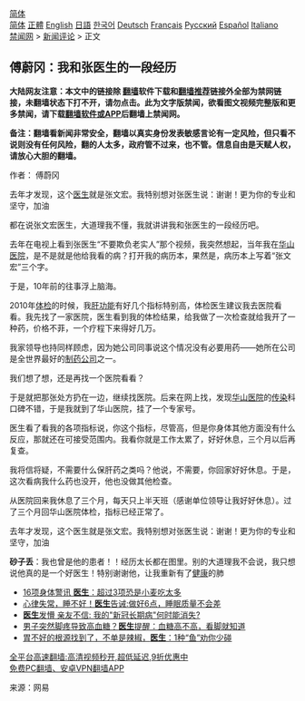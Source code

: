  <!-- 面包屑导航 --> <div class="breadcrumb"><!-- GTranslate: https://gtranslate.io/ -->  <div class="switcher notranslate">  <div class="selected">  <a href="#" onclick="return false;"> 简体</a>  </div>  <div class="option">  <a href="https://www.bannedbook.org" onclick="doGTranslate('zh-CN|zh-CN');jQuery('div.switcher div.selected a').html(jQuery(this).html());return false;" title="简体中文" class="nturl selected"> 简体</a>  <a href="https://www.bannedbook.org/zh-tw/" onclick="doGTranslate('zh-CN|zh-TW');jQuery('div.switcher div.selected a').html(jQuery(this).html());return false;" title="繁體中文" class="nturl"> 正體</a>  <a href="https://www.bannedbook.org/en/" onclick="doGTranslate('zh-CN|en');jQuery('div.switcher div.selected a').html(jQuery(this).html());return false;" title="English" class="nturl"> English</a>  <a href="https://www.bannedbook.org/ja/" onclick="doGTranslate('zh-CN|ja');jQuery('div.switcher div.selected a').html(jQuery(this).html());return false;" title="日本語" class="nturl"> 日語</a>  <a href="https://www.bannedbook.org/ko/" onclick="doGTranslate('zh-CN|ko');jQuery('div.switcher div.selected a').html(jQuery(this).html());return false;" title="한국어" class="nturl"> 한국어</a>  <a href="https://www.bannedbook.org/de/" onclick="doGTranslate('zh-CN|de');jQuery('div.switcher div.selected a').html(jQuery(this).html());return false;" title="Deutsch" class="nturl"> Deutsch</a>  <a href="https://www.bannedbook.org/fr/" onclick="doGTranslate('zh-CN|fr');jQuery('div.switcher div.selected a').html(jQuery(this).html());return false;" title="Français" class="nturl"> Français</a>  <a href="https://www.bannedbook.org/ru/" onclick="doGTranslate('zh-CN|ru');jQuery('div.switcher div.selected a').html(jQuery(this).html());return false;" title="Русский" class="nturl"> Русский</a>  <a href="https://www.bannedbook.org/es/" onclick="doGTranslate('zh-CN|es');jQuery('div.switcher div.selected a').html(jQuery(this).html());return false;" title="Español" class="nturl"> Español</a>  <a href="https://www.bannedbook.org/it/" onclick="doGTranslate('zh-CN|it');jQuery('div.switcher div.selected a').html(jQuery(this).html());return false;" title="Italiano" class="nturl"> Italiano</a>  </div>  </div>      <div class='breadcrumb-sub'><!-- Breadcrumb NavXT 6.3.0 --> <a href="https://www.bannedbook.org/" class="home">禁闻网</a> &gt; <a href="https://www.bannedbook.org/bnews/comments/" class="category">新闻评论</a> &gt; 正文</div></div><h2>傅蔚冈：我和张医生的一段经历</h2> <p class="notice"><b>大陆网友注意：本文中的链接除 <a href="https://github.com/bannedbook/fanqiang" >翻墙</a>软件下载和<a href="https://github.com/killgcd/justmysocks/blob/master/README.md">翻墙推荐</a>链接外全部为禁网链接，未翻墙状态下打不开，请勿点击。此为文字版禁闻，欲看图文视频完整版和更多禁闻，请下载<a href="https://github.com/bannedbook/fanqiang">翻墙软件或APP</a>后翻墙上禁闻网。</p><p>备注：翻墙看新闻非常安全，翻墙以真实身份发表敏感言论有一定风险，但只看不说则没有任何风险，翻的人太多，政府管不过来，也不管。信息自由是天赋人权，请放心大胆的翻墙。</b></p>  <div class="entry"> <p>作者： 傅蔚冈</p> <p id="summary">去年才发现，这个<a href="https://www.bannedbook.org/bnews/tag/%e5%8c%bb%e7%94%9f/" class="st_tag internal_tag" rel="tag" title="标签 医生 下的日志">医生</a>就是张文宏。我特别想对张医生说：谢谢！更为你的专业和坚守，加油</p> <p>都在说张文宏医生，大道理我不懂，我就讲讲我和张医生的一段经历吧。</p> <p>去年在电视上看到张医生‌‌“不要欺负老实人‌‌”那个视频，我突然想起，当年我在<a href="https://www.bannedbook.org/bnews/tag/%E5%8D%8E%E5%B1%B1/" class="st_tag internal_tag" rel="tag" title="标签 华山 下的日志">华山</a><a href="https://www.bannedbook.org/bnews/tag/%E5%8C%BB%E9%99%A2/" class="st_tag internal_tag" rel="tag" title="标签 医院 下的日志">医院</a>，是不是就是他给我看的病？打开我的病历本，果然是，病历本上写着‌‌“张文宏‌‌”三个字。</p>  <p>于是，10年前的往事浮上脑海。</p> <p>2010年<a href="https://www.bannedbook.org/bnews/tag/%E4%BD%93%E6%A3%80/" class="st_tag internal_tag" rel="tag" title="标签 体检 下的日志">体检</a>的时候，我<a href="https://www.bannedbook.org/bnews/tag/%E8%82%9D%E5%8A%9F%E8%83%BD/" class="st_tag internal_tag" rel="tag" title="标签 肝功能 下的日志">肝功能</a>有好几个指标特别高，体检医生建议我去医院看看。我先找了一家医院，医生看到我的体检结果，给我做了一次检查就给我开了一种药，价格不菲，一个疗程下来得好几万。</p> <p>我家领导也持同样顾虑，因为她公司同事说这个情况没有必要用药——她所在公司是全世界最好的<a href="https://www.bannedbook.org/bnews/tag/%E5%88%B6%E8%8D%AF%E5%85%AC%E5%8F%B8/" class="st_tag internal_tag" rel="tag" title="标签 制药公司 下的日志">制药公司</a>之一。</p> <p>我们想了想，还是再找一个医院看看？</p>  <p>于是就把那张处方扔在一边，继续找医院。后来在网上找，发现<a href="https://www.bannedbook.org/bnews/tag/%e5%8d%8e%e5%b1%b1%e5%8c%bb%e9%99%a2/" class="st_tag internal_tag" rel="tag" title="标签 华山医院 下的日志">华山医院</a>的<a href="https://www.bannedbook.org/bnews/tag/%e4%bc%a0%e6%9f%93/" class="st_tag internal_tag" rel="tag" title="标签 传染 下的日志">传染</a>科口碑不错，于是我就到了华山医院，挂了一个专家号。</p> <p>医生看了看我的各项指标说，你这个指标，尽管高，但是你身体其他方面没有什么反应，那就还在可接受范围内。我看你就是工作太累了，好好休息，三个月以后再复查。</p> <p>我将信将疑，不需要什么保肝药之类吗？他说，不需要，你回家好好休息。于是，这次看病我什么药也没开，他也没做其他检查。</p> <p>从医院回来我休息了三个月，每天只上半天班（感谢单位领导让我好好休息）。过了三个月回华山医院体检，指标已经正常了。</p>  <p>去年才发现，这个医生就是张文宏。我特别想对张医生说：谢谢！更为你的专业和坚守，加油</p> <p><strong>砂子丢</strong>：我也曾是他的患者！！经历太长都在图里。别的大道理我不会说，我只想说他真的是一个好医生！特别谢谢他，让我重新有了<a href="https://www.bannedbook.org/bnews/tag/%e5%81%a5%e5%ba%b7/" class="st_tag internal_tag" rel="tag" title="标签 健康 下的日志">健康</a>的肺</p> <ul class='op-related-articles' title='相关阅读'> <li><a href='https://www.bannedbook.org/bnews/lifebaike/20210822/1611150.html' target='_blank'>16项身体警讯 <b>医生</b>：超过3项恐是小麦吃太多</a></li> <li><a href='https://www.bannedbook.org/bnews/health/20210822/1611093.html' target='_blank'>心律失常，睡不好！<b>医生</b>告诫:做好6点，睡眠质量不会差</a></li> <li><a href='https://www.bannedbook.org/bnews/baitai/20210822/1610975.html' target='_blank'><b>医生</b>发懵 亲友不信: 我的"新冠长期病"何时能消失?</a></li> <li><a href='https://www.bannedbook.org/bnews/health/20210822/1610918.html' target='_blank'>男子突然脚疼导致高血糖？<b>医生</b>提醒：血糖高不高，看脚就知道</a></li> <li><a href='https://www.bannedbook.org/bnews/health/20210822/1610908.html' target='_blank'>胃不好的根源找到了，不单是辣椒，<b>医生</b>：1种“鱼”劝你少碰</a></li> </ul> <p class="texttj"> <a href="https://github.com/bannedbook/fanqiang/wiki/V2ray%E6%9C%BA%E5%9C%BA" target="_blank">全平台高速翻墙:高清视频秒开,超低延迟,9折优惠中</a><br/> <a href="https://github.com/bannedbook/fanqiang/wiki/%E7%A6%81%E9%97%BB%E7%BD%91%E5%AE%89%E5%8D%93%E7%BF%BB%E5%A2%99%E6%96%B0%E9%97%BBAPP" target="_blank">免费PC翻墙、安卓VPN翻墙APP</a></p><p> 来源：网易 </p> <a name='sharetosocial'></a>  <div style="margin-bottom:5px;padding-bottom:5px;clear:both"> <div id="archive-pix-1" class="banner-ads"> <!-- AuctionX Display platform tag START --> <div id="26318x728x90x621x_ADSLOT2" clicktrack="%%CLICK_URL_ESC%%"></div> <!-- AuctionX Display platform tag END --> </div> <div id="archive-pix-2" class="banner-ads"> <!-- AuctionX Display platform tag START --> <div id="26315x300x250x621x_ADSLOT2" clicktrack="%%CLICK_URL_ESC%%"></div> <!-- AuctionX Display platform tag END --> </div> </div>  <div id="archive-pix-1" class="banner-ads"> <!-- AuctionX Display platform tag START --> <div id="26318x728x90x621x_ADSLOT3" clicktrack="%%CLICK_URL_ESC%%"></div> <!-- AuctionX Display platform tag END --> </div> </div><!--END ENTRY--> 